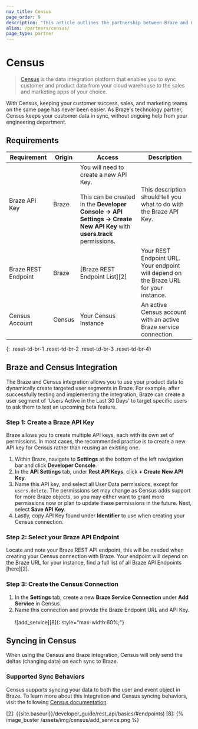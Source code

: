 ```yaml
---
nav_title: Census
page_order: 9
description: "This article outlines the partnership between Braze and Census, a data intgration platform that allows you to dynamically create targeted user segments with data from your cloud warehouse."
alias: /partners/census/
page_type: partner
---
```


# Census

> [Census][1] is the data integration platform that enables you to sync customer and product data from your cloud warehouse to the sales and marketing apps of your choice. 

With Census, keeping your customer success, sales, and marketing teams on the same page has never been easier. As Braze's technology partner, Census keeps your customer data in sync, without ongoing help from your engineering department.

## Requirements

| Requirement | Origin | Access | Description |
|---|---|---|---|
| Braze API Key | Braze | You will need to create a new API Key.<br><br>This can be created in the __Developer Console -> API Settings -> Create New API Key__ with __users.track__ permissions. | This description should tell you what to do with the Braze API Key. |
| Braze REST Endpoint | Braze | [Braze REST Endpoint List][2] | Your REST Endpoint URL. Your endpoint will depend on the Braze URL for your instance. |
| Census Account | Census | Your Census Instance | An active Census account with an active Braze service connection. |
{: .reset-td-br-1 .reset-td-br-2 .reset-td-br-3  .reset-td-br-4}

## Braze and Census Integration

The Braze and Census integration allows you to use your product data to dynamically create targeted user segments in Braze. For example, after successfully testing and implementing the integration, Braze can create a user segment of 'Users Active in the Last 30 Days' to target specific users to ask them to test an upcoming beta feature.

### Step 1: Create a Braze API Key

Braze allows you to create multiple API keys, each with its own set of permissions. In most cases, the recommended practice is to create a new API key for Census rather than reusing an existing one.

1. Within Braze, navigate to __Settings__ at the bottom of the left navigation bar and click __Developer Console__.
2. In the __API Settings__ tab, under __Rest API Keys__, click __+ Create New API Key__.
3. Name this API key, and select all User Data permissions, except for `users.delete`. The permissions set may change as Census adds support for more Braze objects, so you may either want to grant more permissions now or plan to update these permissions in the future. Next, select __Save API Key__.
4. Lastly, copy API Key found under __Identifier__ to use when creating your Census connection. 

### Step 2: Select your Braze API Endpoint

Locate and note your Braze REST API endpoint, this will be needed when creating your Census connection with Braze. Your endpoint will depend on the Braze URL for your instance, find a full list of all Braze API Endpoints [here][2]. 

### Step 3: Create the Census Connection

1. In the __Settings__ tab, create a new __Braze Service Connection__ under __Add Service__ in Census.
2. Name this connection and provide the Braze Endpoint URL and API Key.<br><br>![add_service][8]{: style="max-width:60%;"}

## Syncing in Census

When using the Census and Braze integration, Census will only send the deltas (changing data) on each sync to Braze.  

### Supported Sync Behaviors

Census supports syncing your data to both the user and event object in Braze. To learn more about this integration and Census syncing behaviors, visit the following [Census documentation](https://docs.getcensus.com/destinations/braze).


[1]: https://www.getcensus.com/
[2]: {{site.baseurl}}/developer_guide/rest_api/basics/#endpoints)
[8]: {% image_buster /assets/img/census/add_service.png %}

